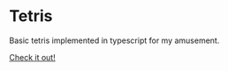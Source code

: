 # Tetris

Basic tetris implemented in typescript for my amusement.

[Check it out!](https://moody-cookie.github.io/tetris-ts/)